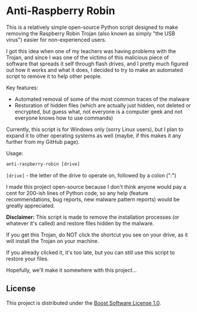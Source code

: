 # Anti-Raspberry Robin

This is a relatively simple open-source Python script designed to make removing the Raspberry
Robin Trojan (also known as simply "the USB virus") easier for non-experienced users.

I got this idea when one of my teachers was having problems with the Trojan, and since I was one
of the victims of this malicious piece of software that spreads it self through flash drives, and
I pretty much figured out how it works and what it does, I decided to try to make an automated
script to remove it to help other people.

Key features:

- Automated removal of some of the most common traces of the malware
- Restoration of hidden files (which are actually just hidden, not deleted or encrypted, but guess
what, not everyone is a computer geek and not everyone knows how to use commands)

Currently, this script is for Windows only (sorry Linux users), but I plan to expand it to other
operating systems as well (maybe, if this makes it any further from my GitHub page).

Usage:

```cmd
anti-raspberry-robin [drive]
```

`[drive]` - the letter of the drive to operate on, followed by a colon (":")

I made this project open-source because I don't think anyone would pay a cent for 200-ish lines
of Python code, so any help (feature recommendations, bug reports, new malware pattern reports)
would be greatly appreciated.

**Disclaimer:** This script is made to remove the installation processes (or whatever it's called)
and restore files hidden by the malware.

If you get this Trojan, do NOT click the shortcut you see on your drive, as it will install the
Trojan on your machine.

If you already clicked it, it's too late, but you can still use this script to restore your
files.

Hopefully, we'll make it somewhere with this project...

## License

This project is distributed under the [Boost Software License 1.0](LICENSE.txt).
